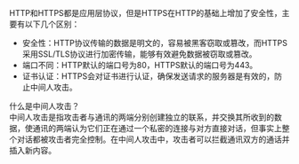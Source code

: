 HTTP和HTTPS都是应用层协议，但是HTTPS在HTTP的基础上增加了安全性，主要有以下几个区别：  
- 安全性：HTTP协议传输的数据是明文的，容易被黑客窃取或篡改，而HTTPS采用SSL/TLS协议进行加密传输，能够有效避免数据被窃取或篡改。    
- 端口不同：HTTP默认的端口号为80，HTTPS默认的端口号为443。  
- 证书认证：HTTPS会对证书进行认证，确保发送请求的服务器是有效的，防止中间人攻击。  

什么是中间人攻击？  
中间人攻击是指攻击者与通讯的两端分别创建独立的联系，并交换其所收到的数据，使通讯的两端认为它们正在通过一个私密的连接与对方直接对话，但事实上整个对话都被攻击者完全控制。在中间人攻击中，攻击者可以拦截通讯双方的通话并插入新内容。

